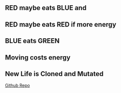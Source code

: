 ## RED maybe eats BLUE and 
## RED maybe eats RED if more energy

## BLUE eats GREEN

## Moving costs energy

## New Life is Cloned and Mutated

[Github Repo](https://github.com/karlnicholas/swingga)